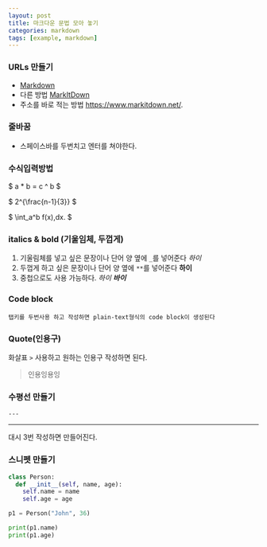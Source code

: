 ```yaml
---
layout: post
title: 마크다운 문법 모아 놓기
categories: markdown
tags: [example, markdown]
---
```


### URLs 만들기

- [Markdown][1]
- 다른 방법 [MarkItDown](https://www.markitdown.net/)
- 주소를 바로 적는 방법 <https://www.markitdown.net/>.

[1]: https://daringfireball.net/projects/markdown/

### 줄바꿈

- 스페이스바를 두번치고 엔터를 쳐야한다.

### 수식입력방법

$ a \* b = c ^ b $

$ 2^{\frac{n-1}{3}} $

$ \int_a^b f(x)\,dx. $

### italics & bold (기울임체, 두껍게)

1. 기울림체를 넣고 싶은 문장이나 단어 양 옆에 `_`를 넣어준다 _하이_
2. 두껍게 하고 싶은 문장이나 단어 양 옆에 `**`를 넣어준다 **하이**
3. 중첩으로도 사용 가능하다. _하이 **바이**_

### Code block

    탭키를 두번사용 하고 작성하면 plain-text형식의 code block이 생성된다

### Quote(인용구)

화살표 `>` 사용하고 원하는 인용구 작성하면 된다.

> 인용잉용잉

### 수평선 만들기

`---`

---

대시 3번 작성하면 만들어진다.

### 스니펫 만들기

```python
class Person:
  def __init__(self, name, age):
    self.name = name
    self.age = age

p1 = Person("John", 36)

print(p1.name)
print(p1.age)
```
